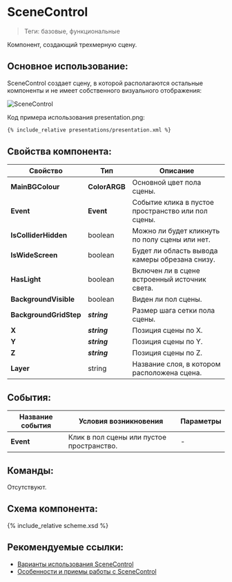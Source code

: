 # SceneControl
> Теги: базовые, функциональные

Компонент, создающий трехмерную сцену.

## Основное использование:

SceneControl создает сцену, в которой располагаются остальные компоненты и не имеет собственного визуального отображения:

![SceneControl](screenshots/presentation.png)

Код примера использования presentation.png: 

```xml
{% include_relative presentations/presentation.xml %}
```

## Свойства компонента:

| **Свойство**           | **Тип**       | **Описание**                             |
| ---------------------- | ------------- | ---------------------------------------- |
| **MainBGColour**       | **ColorARGB** | Основной цвет пола сцены.                |
| **Event**              | **Event**     | Событие клика в пустое пространство или пол сцены. |
| **IsColliderHidden**   | boolean       | Можно ли будет кликнуть по полу сцены или нет. |
| **IsWideScreen**       | boolean       | Будет ли область вывода камеры обрезана снизу. |
| **HasLight**           | boolean       | Включен ли в сцене встроенный источник света. |
| **BackgroundVisible**  | boolean       | Виден ли пол сцены.                      |
| **BackgroundGridStep** | ***string***  | Размер шага сетки пола сцены.            |
| **X**                  | ***string***  | Позиция сцены по X.                      |
| **Y**                  | ***string***  | Позиция сцены по Y.                      |
| **Z**                  | ***string***  | Позиция сцены по Z.                      |
| **Layer**              | string        | Название слоя, в котором расположена сцена. |

## События:

| **Название события** | **Условия возникновения**                | **Параметры** |
| -------------------- | ---------------------------------------- | ------------- |
| **Event**            | Клик в пол сцены или пустое пространство. | -             |

##  Команды:

 Отсутствуют.

## Схема компонента:

{% include_relative scheme.xsd %}

## Рекомендуемые ссылки:

* [Варианты использования SceneControl](presentations.md)
* [Особенности и приемы работы с SceneControl](hints.md)


